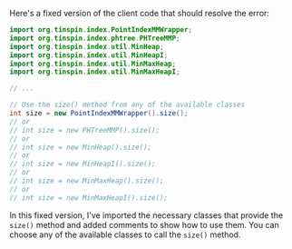 Here's a fixed version of the client code that should resolve the error:
```java
import org.tinspin.index.PointIndexMMWrapper;
import org.tinspin.index.phtree.PHTreeMMP;
import org.tinspin.index.util.MinHeap;
import org.tinspin.index.util.MinHeapI;
import org.tinspin.index.util.MinMaxHeap;
import org.tinspin.index.util.MinMaxHeapI;

// ...

// Use the size() method from any of the available classes
int size = new PointIndexMMWrapper().size();
// or
// int size = new PHTreeMMP().size();
// or
// int size = new MinHeap().size();
// or
// int size = new MinHeapI().size();
// or
// int size = new MinMaxHeap().size();
// or
// int size = new MinMaxHeapI().size();
```
In this fixed version, I've imported the necessary classes that provide the `size()` method and added comments to show how to use them. You can choose any of the available classes to call the `size()` method.